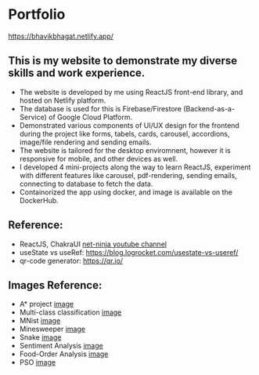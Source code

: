 # Portfolio

https://bhavikbhagat.netlify.app/

This is my website to demonstrate my diverse skills and work experience.
---
- The website is developed by me using ReactJS front-end library, and hosted on Netlify platform.
- The database is used for this is Firebase/Firestore (Backend-as-a-Service) of Google Cloud Platform.
- Demonstrated various components of UI/UX design for the frontend during the project like forms, tabels, cards, carousel, accordions, image/file rendering and sending emails.
- The website is tailored for the desktop enviromnent, however it is responsive for mobile, and other devices as well.
- I developed 4 mini-projects along the way to learn ReactJS, experiment with different features like carousel, pdf-rendering, sending emails, connecting to database to fetch the data.
- Containorized the app using docker, and image is available on the DockerHub.

## Reference:
- ReactJS, ChakraUI [net-ninja youtube channel](https://www.youtube.com/watch?v=jLd059lbJkw&list=PL4cUxeGkcC9hcnIeryurNMMcGBHp7AYlP&index=9)
- useState vs useRef: https://blog.logrocket.com/usestate-vs-useref/
- qr-code generator: https://qr.io/

## Images Reference:
- A* project [image](https://github.com/vittin/A-Star)
- Multi-class classification [image](https://www.kaggle.com/datasets/puneet6060/intel-image-classification)
- MNist [image](https://en.wikipedia.org/wiki/MNIST_database)
- Minesweeper [image](https://tenor.com/view/minesweeper-mine-sweeper-fast-speedrun-gif-24760449)
- Snake [image](https://en.wikipedia.org/wiki/Snake_(video_game_genre))
- Sentiment Analysis [image](https://www.thehumancapitalhub.com/articles/Employee-Sentiment-Analysis-And-What-You-Need-To-Know)
- Food-Order Analysis [image](https://yugdamor.medium.com/food-order-analysis-eda-data-analysis-9a817ebb0967)
- PSO [image](https://www.matlabsolutions.com/genetic-algorithm/particle-swarm-optimization-algorithm-in-matlab.php)
